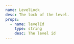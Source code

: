 ```yaml
---
name: LevelLock
desc: The lock of the level.
props:
  - name: levelId
    type: string
    desc: The level id
---
```

